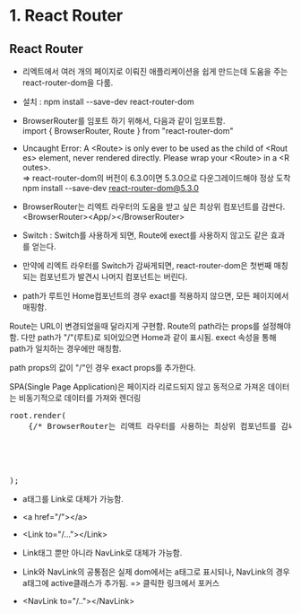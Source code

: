 # 1. React Router

## React Router

-   리엑트에서 여러 개의 페이지로 이뤄진 애플리케이션을 쉽게 만드는데 도움을 주는 react-router-dom을 다룸.
-   설치 : npm install --save-dev react-router-dom
-   BrowserRouter를 임포트 하기 위해서, 다음과 같이 임포트함.<br>
    import { BrowserRouter, Route } from "react-router-dom"

-   Uncaught Error: A &lt;Route> is only ever to be used as the child of &lt;Routes> element, never rendered directly. Please wrap your &lt;Route> in a &lt;Routes>.
    <br>=> react-router-dom의 버전이 6.3.0이면 5.3.0으로 다운그레이드해야 정상 도착
    <br>npm install --save-dev react-router-dom@5.3.0

-   BrowserRouter는 리엑트 라우터의 도움을 받고 싶은 최상위 컴포넌트를 감싼다.
    <br> &lt;BrowserRouter>&lt;App/>&lt;/BrowserRouter>

-   Switch : Switch를 사용하게 되면, Route에 exect를 사용하지 않고도 같은 효과를 얻는다.
-   만약에 리엑트 라우터를 Switch가 감싸게되면, react-router-dom은 첫번째 매칭되는 컴포넌트가 발견시 나머지 컴포넌트는 버린다.
-   path가 루트인 Home컴포넌트의 경우 exact를 적용하지 않으면, 모든 페이지에서 매핑함.

Route는 URL이 변경되었을때 달라지게 구현함. Route의 path라는 props를 설정해야함.
다만 path가 "/"(루트)로 되어있으면 Home과 같이 표시됨.
exect 속성을 통해 path가 일치하는 경우에만 매칭함.

path props의 값이 "/"인 경우 exact props를 추가한다.

SPA(Single Page Application)은 페이지라 리로드되지 않고 동적으로 가져온 데이터는 비동기적으로 데이터를 가져와 렌더링

<pre>
root.render(
    {/* BrowserRouter는 리액트 라우터를 사용하는 최상위 컴포넌트를 감싸는 역할 */}
    <BrowserRouter>
        <React.StrictMode>
            <App />
        </React.StrictMode>
    </BrowserRouter>
);
</pre>

-   a태그를 Link로 대체가 가능함.
-   &lt;a href="/">&lt;/a>
-   &lt;Link to="/...">&lt;/Link>

-   Link태그 뿐만 아니라 NavLink로 대체가 가능함.
-   Link와 NavLink의 공통점은 실제 dom에서는 a태그로 표시되나, NavLink의 경우 a태그에 active클래스가 추가됨. => 클릭한 링크에서 포커스
-   &lt;NavLink to="/..">&lt;/NavLink>

